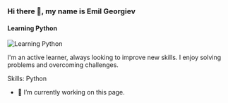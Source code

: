 ### Hi there 👋, my name is Emil Georgiev
#### Learning Python
![Learning Python](https://avatars.githubusercontent.com/u/146248925?v=4)

I'm an active learner, always looking to improve new skills.
I enjoy solving problems and overcoming challenges.

Skills: Python

- 🔭 I’m currently working on this page. 

